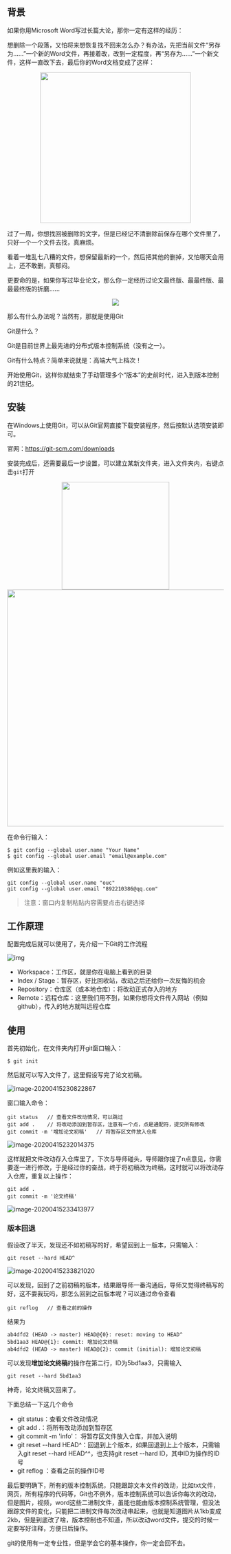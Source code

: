 ## 背景

如果你用Microsoft Word写过长篇大论，那你一定有这样的经历：

想删除一个段落，又怕将来想恢复找不回来怎么办？有办法，先把当前文件“另存为……”一个新的Word文件，再接着改，改到一定程度，再“另存为……”一个新文件，这样一直改下去，最后你的Word文档变成了这样：

<div align=center><img src="https://lei-picture.oss-cn-beijing.aliyuncs.com/img/20200428181726.png" width="350" ></div>

过了一周，你想找回被删除的文字，但是已经记不清删除前保存在哪个文件里了，只好一个一个文件去找，真麻烦。

看着一堆乱七八糟的文件，想保留最新的一个，然后把其他的删掉，又怕哪天会用上，还不敢删，真郁闷。

更要命的是，如果你写过毕业论文，那么你一定经历过论文最终版、最最终版、最最最终版的折磨......

<div align=center><img src="https://raw.githubusercontent.com/lei940324/picture/master/typora202004/15/201019-708257.jpeg"></div>

那么有什么办法呢？当然有，那就是使用Git

Git是什么？

Git是目前世界上最先进的分布式版本控制系统（没有之一）。

Git有什么特点？简单来说就是：高端大气上档次！

开始使用Git，这样你就结束了手动管理多个“版本”的史前时代，进入到版本控制的21世纪。

## 安装

在Windows上使用Git，可以从Git官网直接下载安装程序，然后按默认选项安装即可。

官网：<https://git-scm.com/downloads>

安装完成后，还需要最后一步设置，可以建立某新文件夹，进入文件夹内，右键点击`git`打开

<div align=center><img src="https://lei-picture.oss-cn-beijing.aliyuncs.com/img/20200428182013.png" width="250" ></div></div>

<div align=center><img src="https://lei-picture.oss-cn-beijing.aliyuncs.com/img/20200428182050.png" width="550" ></div>

在命令行输入：

```shell
$ git config --global user.name "Your Name"
$ git config --global user.email "email@example.com"
```

例如这里我的输入：

```shell
git config --global user.name "ouc"
git config --global user.email "892210386@qq.com"
```

> 注意：窗口内复制粘贴内容需要点击右键选择

## 工作原理

配置完成后就可以使用了，先介绍一下Git的工作流程

![img](https://mmbiz.qpic.cn/mmbiz_png/e1jmIzRpwWiaEynpFwWSmr59icj386rKKxiaCC3m4XHaxHaaqLkYlukTUALnHN74icx3VZyIM3uEXz7JA9ldicwe8BQ/640?tp=webp&wxfrom=5&wx_lazy=1&wx_co=1)

- Workspace：工作区，就是你在电脑上看到的目录
- Index / Stage：暂存区，好比回收站，改动之后还给你一次反悔的机会
- Repository：仓库区（或本地仓库）：将改动正式存入的地方
- Remote：远程仓库：这里我们用不到，如果你想将文件传入网站（例如github），传入的地方就叫远程仓库

## 使用

首先初始化，在文件夹内打开git窗口输入：

```shell
$ git init
```

然后就可以写入文件了，这里假设写完了论文初稿。

![image-20200415230822867](https://raw.githubusercontent.com/lei940324/picture/master/typora202004/15/230935-897293.png)

窗口输入命令：

```
git status   // 查看文件改动情况，可以跳过
git add .    // 将改动添加到暂存区，注意有一个点，点是通配符，提交所有修改
git commit -m '增加论文初稿'   // 将暂存区文件放入仓库
```

![image-20200415232014375](https://raw.githubusercontent.com/lei940324/picture/master/typora202004/15/232014-404573.png)

这样就把文件改动存入仓库里了，下次与导师碰头，导师跟你提了n点意见，你需要逐一进行修改，于是经过你的奋战，终于将初稿改为终稿，这时就可以将改动存入仓库，重复以上操作：

```shell
git add .    
git commit -m '论文终稿'   
```

![image-20200415233413977](https://raw.githubusercontent.com/lei940324/picture/master/typora202004/15/233518-562977.png)

### 版本回退

假设改了半天，发现还不如初稿写的好，希望回到上一版本，只需输入：

```shell
git reset --hard HEAD^
```

![image-20200415233821020](https://raw.githubusercontent.com/lei940324/picture/master/typora202004/16/005140-283197.png)

可以发现，回到了之前初稿的版本，结果跟导师一番沟通后，导师又觉得终稿写的好，这不耍我玩吗，那怎么回到之前版本呢？可以通过命令查看

```shell
git reflog   // 查看之前的操作
```

结果为

```shell
ab4dfd2 (HEAD -> master) HEAD@{0}: reset: moving to HEAD^
5bd1aa3 HEAD@{1}: commit: 增加论文终稿
ab4dfd2 (HEAD -> master) HEAD@{2}: commit (initial): 增加论文初稿
```

可以发现**增加论文终稿**的操作在第二行，ID为5bd1aa3，只需输入

```shell
git reset --hard 5bd1aa3
```

神奇，论文终稿又回来了。

下面总结一下这几个命令

* git status：查看文件改动情况
* git add .：将所有改动添加到暂存区
* git commit -m 'info'： 将暂存区文件放入仓库，并加入说明
* git reset --hard HEAD^：回退到上个版本，如果回退到上上个版本，只需输入git reset --hard HEAD^^，也支持git reset --hard ID，其中ID为操作的ID号
* git reflog ：查看之前的操作ID号

最后要明确下，所有的版本控制系统，只能跟踪文本文件的改动，比如txt文件，网页，所有程序的代码等，Git也不例外，版本控制系统可以告诉你每次的改动，但是图片，视频，word这些二进制文件，虽能也能由版本控制系统管理，但没法跟踪文件的变化，只能把二进制文件每次改动串起来，也就是知道图片从1kb变成2kb，但是到底改了啥，版本控制也不知道，所以改动word文件，提交的时候一定要写好注释，方便日后操作。

git的使用有一定专业性，但是学会它的基本操作，你一定会回不去。

